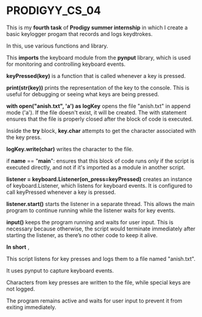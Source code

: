 # PRODIGYY_CS_04
This is my **fourth task** of **Prodigy summer internship** in which I create a basic keylogger progam that records and logs keydtrokes.

In this, use various functions and library.

This **imports** the keyboard module from the **pynput** library, which is used for monitoring and controlling keyboard events.

**keyPressed(key)** is a function that is called whenever a key is pressed.

**print(str(key))** prints the representation of the key to the console. This is useful for debugging or seeing what keys are being pressed.

**with open("anish.txt", 'a') as logKey** opens the file "anish.txt" in append mode ('a'). If the file doesn't exist, it will be created. The with statement ensures that the file is properly closed after the block of code is executed.

Inside the **try** block, **key.char** attempts to get the character associated with the key press.

**logKey.write(char)** writes the character to the file.

if __name__ == "__main__": ensures that this block of code runs only if the script is executed directly, and not if it's imported as a module in another script.

**listener = keyboard.Listener(on_press=keyPressed)** creates an instance of keyboard.Listener, which listens for keyboard events. It is configured to call keyPressed whenever a key is pressed.

**listener.start()** starts the listener in a separate thread. This allows the main program to continue running while the listener waits for key events.

**input()** keeps the program running and waits for user input. This is necessary because otherwise, the script would terminate immediately after starting the listener, as there’s no other code to keep it alive.

**In short** ,

This script listens for key presses and logs them to a file named "anish.txt".

It uses pynput to capture keyboard events.

Characters from key presses are written to the file, while special keys are not logged.

The program remains active and waits for user input to prevent it from exiting immediately.





